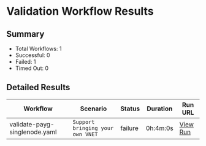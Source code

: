 # Validation Workflow Results

## Summary
- Total Workflows: 1
- Successful: 0
- Failed: 1
- Timed Out: 0

## Detailed Results

| Workflow | Scenario | Status | Duration | Run URL |
|----------|----------|---------|-----------|----------|
| validate-payg-singlenode.yaml | `Support bringing your own VNET` | failure | 0h:4m:0s | [View Run](https://github.com/azure-javaee/rhel-jboss-templates/actions/runs/15895343969) |

